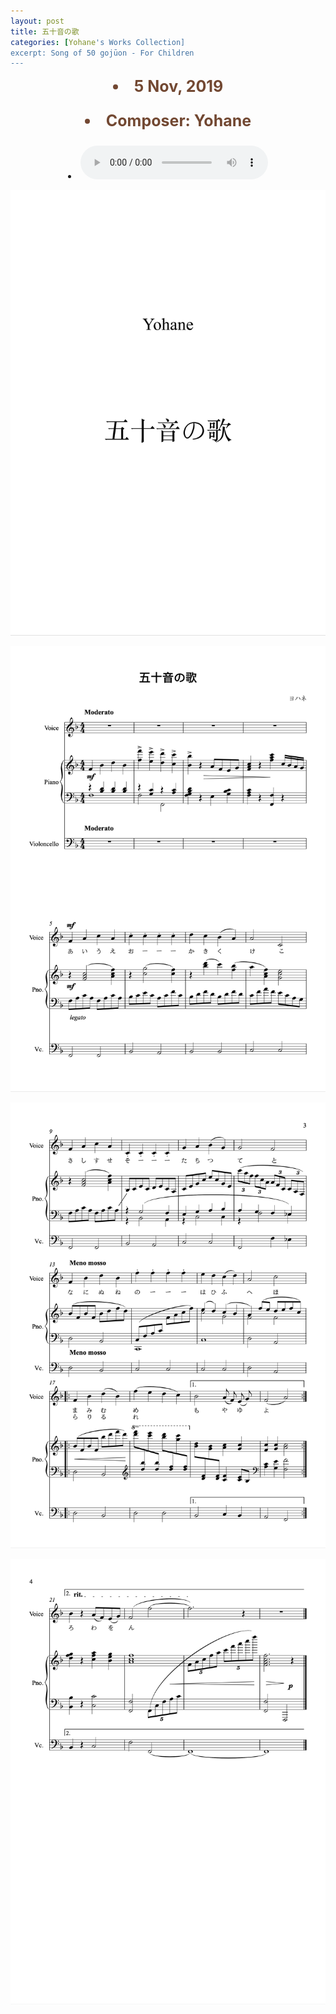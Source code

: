 ```yaml
---
layout: post
title: 五十音の歌
categories: [Yohane's Works Collection]
excerpt: Song of 50 gojūon - For Children
---
```

<li style="text-align: center;font-size: 25px;color: #724832;font-weight: bold">5 Nov, 2019</li>
<li style="text-align: center;font-size: 25px;color: #724832;font-weight: bold;padding: 25px">Composer: Yohane</li>
<li style="text-align: center">
<audio controls="controls">
  <source src="/assets/50onzu/50onzu.ogg" type="audio/ogg">
  <source src="/assets/50onzu/50onzu.mp3" type="audio/mpeg">
Your browser does not support the audio tag.
</audio>
</li>

![photo](/assets/50onzu/1.png)

![photo](/assets/50onzu/2.png)

![photo](/assets/50onzu/3.png)

![photo](/assets/50onzu/4.png)